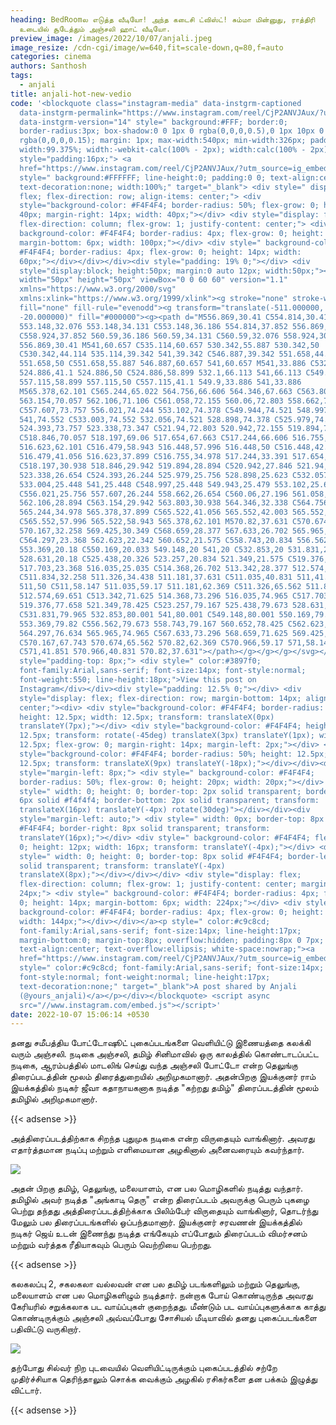 ```yaml
---
heading: BedRoomல எடுத்த வீடியோ! அந்த கடைசி ட்விஸ்ட்! சும்மா மின்னுது, ராத்திரி
  உடையில் சூடேத்தும் அஞ்சலி ஹாட் வீடியோ.
preview_image: /images/2022/10/07/anjali.jpeg
image_resize: /cdn-cgi/image/w=640,fit=scale-down,q=80,f=auto
categories: cinema
authors: Santhosh
tags:
  - anjali
title: anjali-hot-new-vedio
code: '<blockquote class="instagram-media" data-instgrm-captioned
  data-instgrm-permalink="https://www.instagram.com/reel/CjP2ANVJAux/?utm_source=ig_embed&amp;utm_campaign=loading"
  data-instgrm-version="14" style=" background:#FFF; border:0;
  border-radius:3px; box-shadow:0 0 1px 0 rgba(0,0,0,0.5),0 1px 10px 0
  rgba(0,0,0,0.15); margin: 1px; max-width:540px; min-width:326px; padding:0;
  width:99.375%; width:-webkit-calc(100% - 2px); width:calc(100% - 2px);"><div
  style="padding:16px;"> <a
  href="https://www.instagram.com/reel/CjP2ANVJAux/?utm_source=ig_embed&amp;utm_campaign=loading"
  style=" background:#FFFFFF; line-height:0; padding:0 0; text-align:center;
  text-decoration:none; width:100%;" target="_blank"> <div style=" display:
  flex; flex-direction: row; align-items: center;"> <div
  style="background-color: #F4F4F4; border-radius: 50%; flex-grow: 0; height:
  40px; margin-right: 14px; width: 40px;"></div> <div style="display: flex;
  flex-direction: column; flex-grow: 1; justify-content: center;"> <div style="
  background-color: #F4F4F4; border-radius: 4px; flex-grow: 0; height: 14px;
  margin-bottom: 6px; width: 100px;"></div> <div style=" background-color:
  #F4F4F4; border-radius: 4px; flex-grow: 0; height: 14px; width:
  60px;"></div></div></div><div style="padding: 19% 0;"></div> <div
  style="display:block; height:50px; margin:0 auto 12px; width:50px;"><svg
  width="50px" height="50px" viewBox="0 0 60 60" version="1.1"
  xmlns="https://www.w3.org/2000/svg"
  xmlns:xlink="https://www.w3.org/1999/xlink"><g stroke="none" stroke-width="1"
  fill="none" fill-rule="evenodd"><g transform="translate(-511.000000,
  -20.000000)" fill="#000000"><g><path d="M556.869,30.41 C554.814,30.41
  553.148,32.076 553.148,34.131 C553.148,36.186 554.814,37.852 556.869,37.852
  C558.924,37.852 560.59,36.186 560.59,34.131 C560.59,32.076 558.924,30.41
  556.869,30.41 M541,60.657 C535.114,60.657 530.342,55.887 530.342,50
  C530.342,44.114 535.114,39.342 541,39.342 C546.887,39.342 551.658,44.114
  551.658,50 C551.658,55.887 546.887,60.657 541,60.657 M541,33.886 C532.1,33.886
  524.886,41.1 524.886,50 C524.886,58.899 532.1,66.113 541,66.113 C549.9,66.113
  557.115,58.899 557.115,50 C557.115,41.1 549.9,33.886 541,33.886
  M565.378,62.101 C565.244,65.022 564.756,66.606 564.346,67.663 C563.803,69.06
  563.154,70.057 562.106,71.106 C561.058,72.155 560.06,72.803 558.662,73.347
  C557.607,73.757 556.021,74.244 553.102,74.378 C549.944,74.521 548.997,74.552
  541,74.552 C533.003,74.552 532.056,74.521 528.898,74.378 C525.979,74.244
  524.393,73.757 523.338,73.347 C521.94,72.803 520.942,72.155 519.894,71.106
  C518.846,70.057 518.197,69.06 517.654,67.663 C517.244,66.606 516.755,65.022
  516.623,62.101 C516.479,58.943 516.448,57.996 516.448,50 C516.448,42.003
  516.479,41.056 516.623,37.899 C516.755,34.978 517.244,33.391 517.654,32.338
  C518.197,30.938 518.846,29.942 519.894,28.894 C520.942,27.846 521.94,27.196
  523.338,26.654 C524.393,26.244 525.979,25.756 528.898,25.623 C532.057,25.479
  533.004,25.448 541,25.448 C548.997,25.448 549.943,25.479 553.102,25.623
  C556.021,25.756 557.607,26.244 558.662,26.654 C560.06,27.196 561.058,27.846
  562.106,28.894 C563.154,29.942 563.803,30.938 564.346,32.338 C564.756,33.391
  565.244,34.978 565.378,37.899 C565.522,41.056 565.552,42.003 565.552,50
  C565.552,57.996 565.522,58.943 565.378,62.101 M570.82,37.631 C570.674,34.438
  570.167,32.258 569.425,30.349 C568.659,28.377 567.633,26.702 565.965,25.035
  C564.297,23.368 562.623,22.342 560.652,21.575 C558.743,20.834 556.562,20.326
  553.369,20.18 C550.169,20.033 549.148,20 541,20 C532.853,20 531.831,20.033
  528.631,20.18 C525.438,20.326 523.257,20.834 521.349,21.575 C519.376,22.342
  517.703,23.368 516.035,25.035 C514.368,26.702 513.342,28.377 512.574,30.349
  C511.834,32.258 511.326,34.438 511.181,37.631 C511.035,40.831 511,41.851
  511,50 C511,58.147 511.035,59.17 511.181,62.369 C511.326,65.562 511.834,67.743
  512.574,69.651 C513.342,71.625 514.368,73.296 516.035,74.965 C517.703,76.634
  519.376,77.658 521.349,78.425 C523.257,79.167 525.438,79.673 528.631,79.82
  C531.831,79.965 532.853,80.001 541,80.001 C549.148,80.001 550.169,79.965
  553.369,79.82 C556.562,79.673 558.743,79.167 560.652,78.425 C562.623,77.658
  564.297,76.634 565.965,74.965 C567.633,73.296 568.659,71.625 569.425,69.651
  C570.167,67.743 570.674,65.562 570.82,62.369 C570.966,59.17 571,58.147 571,50
  C571,41.851 570.966,40.831 570.82,37.631"></path></g></g></g></svg></div><div
  style="padding-top: 8px;"> <div style=" color:#3897f0;
  font-family:Arial,sans-serif; font-size:14px; font-style:normal;
  font-weight:550; line-height:18px;">View this post on
  Instagram</div></div><div style="padding: 12.5% 0;"></div> <div
  style="display: flex; flex-direction: row; margin-bottom: 14px; align-items:
  center;"><div> <div style="background-color: #F4F4F4; border-radius: 50%;
  height: 12.5px; width: 12.5px; transform: translateX(0px)
  translateY(7px);"></div> <div style="background-color: #F4F4F4; height:
  12.5px; transform: rotate(-45deg) translateX(3px) translateY(1px); width:
  12.5px; flex-grow: 0; margin-right: 14px; margin-left: 2px;"></div> <div
  style="background-color: #F4F4F4; border-radius: 50%; height: 12.5px; width:
  12.5px; transform: translateX(9px) translateY(-18px);"></div></div><div
  style="margin-left: 8px;"> <div style=" background-color: #F4F4F4;
  border-radius: 50%; flex-grow: 0; height: 20px; width: 20px;"></div> <div
  style=" width: 0; height: 0; border-top: 2px solid transparent; border-left:
  6px solid #f4f4f4; border-bottom: 2px solid transparent; transform:
  translateX(16px) translateY(-4px) rotate(30deg)"></div></div><div
  style="margin-left: auto;"> <div style=" width: 0px; border-top: 8px solid
  #F4F4F4; border-right: 8px solid transparent; transform:
  translateY(16px);"></div> <div style=" background-color: #F4F4F4; flex-grow:
  0; height: 12px; width: 16px; transform: translateY(-4px);"></div> <div
  style=" width: 0; height: 0; border-top: 8px solid #F4F4F4; border-left: 8px
  solid transparent; transform: translateY(-4px)
  translateX(8px);"></div></div></div> <div style="display: flex;
  flex-direction: column; flex-grow: 1; justify-content: center; margin-bottom:
  24px;"> <div style=" background-color: #F4F4F4; border-radius: 4px; flex-grow:
  0; height: 14px; margin-bottom: 6px; width: 224px;"></div> <div style="
  background-color: #F4F4F4; border-radius: 4px; flex-grow: 0; height: 14px;
  width: 144px;"></div></div></a><p style=" color:#c9c8cd;
  font-family:Arial,sans-serif; font-size:14px; line-height:17px;
  margin-bottom:0; margin-top:8px; overflow:hidden; padding:8px 0 7px;
  text-align:center; text-overflow:ellipsis; white-space:nowrap;"><a
  href="https://www.instagram.com/reel/CjP2ANVJAux/?utm_source=ig_embed&amp;utm_campaign=loading"
  style=" color:#c9c8cd; font-family:Arial,sans-serif; font-size:14px;
  font-style:normal; font-weight:normal; line-height:17px;
  text-decoration:none;" target="_blank">A post shared by Anjali
  (@yours_anjali)</a></p></div></blockquote> <script async
  src="//www.instagram.com/embed.js"></script>'
date: 2022-10-07 15:06:14 +0530
---
```

தனது சமீபத்திய போட்டோஷூட் புகைப்படங்களை வெளியிட்டு இணையத்தை கலக்கி வரும் அஞ்சலி. நடிகை அஞ்சலி, தமிழ் சினிமாவில் ஒரு காலத்தில் கொண்டாடப்பட்ட நடிகை, ஆரம்பத்தில் மாடலிங் செய்து வந்த அஞ்சலி போட்டோ என்ற தெலுங்கு திரைப்படத்தின் மூலம் திரைத்துறையில் அறிமுகமானார். அதன்பிறகு இயக்குனர் ராம் இயக்கத்தில் நடிகர் ஜீவா கதாநாயகனாக  நடித்த "கற்றது தமிழ்" திரைப்படத்தின் மூலம் தமிழில் அறிமுகமானார். 

{{< adsense >}}

அத்திரைப்படத்திற்காக சிறந்த புதுமுக நடிகை என்ற விருதையும் வாங்கினார். அவரது எதார்த்தமான நடிப்பு மற்றும் எளிமையான அழகினால்  அனைவரையும் கவர்ந்தார்.



![](/images/2022/10/07/anjali-hot-new-vedio.jpeg)

அதன் பிறகு தமிழ், தெலுங்கு, மலையாளம், என பல மொழிகளில் நடித்து வந்தார். தமிழில் அவர் நடித்த "அங்காடி தெரு" என்ற திரைப்படம் அவருக்கு பெரும் புகழை பெற்று தந்தது அத்திரைப்படத்திற்க்காக பிலிம்பேர் விருதையும் வாங்கினார், தொடர்ந்து மேலும் பல திரைப்படங்களில் ஒப்பந்தமானார். இயக்குனர் சரவணன் இயக்கத்தில் நடிகர் ஜெய் உடன் இணைந்து நடித்த எங்கேயும் எப்போதும் திரைப்படம் விமர்சனம் மற்றும் வர்த்தக ரீதியாகவும் பெரும்  வெற்றியை பெற்றது.

{{< adsense >}}

கலகலப்பு 2, சகலகலா வல்லவன் என பல தமிழ் படங்களிலும் மற்றும் தெலுங்கு, மலையாளம் என பல மொழிகளிழும் நடித்தார். நன்றாக போய் கொண்டிருந்த  அவரது கேரியரில் சறுக்கலாக  பட வாய்ப்புகள் குறைந்தது. மீண்டும் பட வாய்ப்புகளுக்காக காத்து கொண்டிருக்கும் அஞ்சலி அவ்வப்போது சோசியல் மீடியாவில் தனது புகைப்படங்களை பதிவிட்டு வருகிறார். 

![](/images/2022/10/07/anjali-hot-new-vedio2.jpeg)

தற்போது சில்வர் நிற புடவையில் வெளியிட்டிருக்கும் புகைப்படத்தில் சற்றே முதிர்ச்சியாக தெரிந்தாலும் சொக்க வைக்கும் அழகில் ரசிகர்களை தன பக்கம் இழுத்து விட்டார்.

{{< adsense >}}